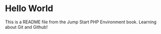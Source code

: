 # Hello World

This is a README file from the Jump Start PHP Environment book.
Learning about Git and Github!